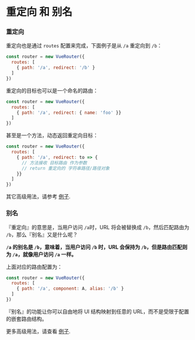# 重定向 和 别名

### 重定向

重定向也是通过 `routes` 配置来完成，下面例子是从 `/a` 重定向到 `/b`：

``` js
const router = new VueRouter({
  routes: [
    { path: '/a', redirect: '/b' }
  ]
})
```

重定向的目标也可以是一个命名的路由：

``` js
const router = new VueRouter({
  routes: [
    { path: '/a', redirect: { name: 'foo' }}
  ]
})
```

甚至是一个方法，动态返回重定向目标：

``` js
const router = new VueRouter({
  routes: [
    { path: '/a', redirect: to => {
      // 方法接收 目标路由 作为参数
      // return 重定向的 字符串路径/路径对象
    }}
  ]
})
```

其它高级用法，请参考 [例子](https://github.com/vuejs/vue-router/blob/next/examples/redirect/app.js).

### 别名

『重定向』的意思是，当用户访问 `/a`时，URL 将会被替换成 `/b`，然后匹配路由为 `/b`，那么『别名』又是什么呢？

**`/a` 的别名是 `/b`，意味着，当用户访问 `/b` 时，URL 会保持为 `/b`，但是路由匹配则为 `/a`，就像用户访问 `/a` 一样。**

上面对应的路由配置为：

``` js
const router = new VueRouter({
  routes: [
    { path: '/a', component: A, alias: '/b' }
  ]
})
```

『别名』的功能让你可以自由地将 UI 结构映射到任意的 URL，而不是受限于配置的嵌套路由结构。

更多高级用法，请查看 [例子](https://github.com/vuejs/vue-router/blob/next/examples/route-alias/app.js).
